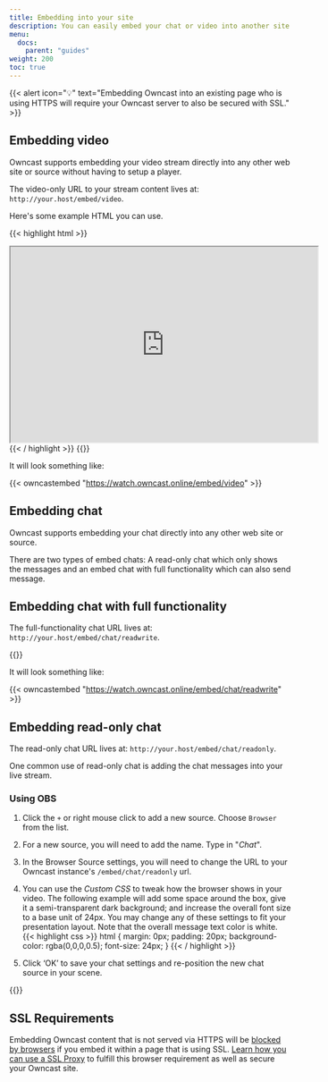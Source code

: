 ```yaml
---
title: Embedding into your site
description: You can easily embed your chat or video into another site.
menu:
  docs:
    parent: "guides"
weight: 200
toc: true
---
```


{{< alert icon="💡" text="Embedding Owncast into an existing page who is using HTTPS will require your Owncast server to also be secured with SSL." >}}

## Embedding video

Owncast supports embedding your video stream directly into any other web site or source without having to setup a player.

The video-only URL to your stream content lives at: `http://your.host/embed/video`.

Here's some example HTML you can use.

{{< highlight html >}}

<iframe
  src="https://your.host/embed/video"
  title="Owncast"
  height="350px" width="550px"
  referrerpolicy="origin"
  scrolling="no"
  allowfullscreen>
</iframe>
{{< / highlight >}}
{{<versionsupport feature="embedding video" version="0.0.2">}}

It will look something like:

{{< owncastembed "https://watch.owncast.online/embed/video" >}}

## Embedding chat

Owncast supports embedding your chat directly into any other web site or source.

There are two types of embed chats: A read-only chat which only shows the messages and an embed chat with full functionality which can also send message.

## Embedding chat with full functionality 

The full-functionality chat URL lives at: `http://your.host/embed/chat/readwrite`.

{{<versionsupport feature="embedding chat with full functionality" version="0.0.8">}}

It will look something like:

{{< owncastembed "https://watch.owncast.online/embed/chat/readwrite" >}}

## Embedding read-only chat

The read-only chat URL lives at: `http://your.host/embed/chat/readonly`.

One common use of read-only chat is adding the chat messages into your live stream.

### Using OBS

1. Click the `+` or right mouse click to add a new source. Choose `Browser` from the list.
1. For a new source, you will need to add the name. Type in "_Chat_".
1. In the Browser Source settings, you will need to change the URL to your Owncast instance's `/embed/chat/readonly` url.
1. You can use the _Custom CSS_ to tweak how the browser shows in your video. The following example will add some space around the box, give it a semi-transparent dark background; and increase the overall font size to a base unit of 24px. You may change any of these settings to fit your presentation layout. Note that the overall message text color is white.
   {{< highlight css >}}
   html {
   margin: 0px;
   padding: 20px;
   background-color: rgba(0,0,0,0.5);
   font-size: 24px;
   }
   {{< / highlight >}}

1. Click ‘OK’ to save your chat settings and re-position the new chat source in your scene.

{{<versionsupport feature="embedding readonly chat" version="0.0.2">}}

## SSL Requirements

Embedding Owncast content that is not served via HTTPS will be [blocked by browsers](https://developer.mozilla.org/en-US/docs/Web/Security/Mixed_content/How_to_fix_website_with_mixed_content) if you embed it within a page that is using SSL. [Learn how you can use a SSL Proxy](/docs/sslproxies) to fulfill this browser requirement as well as secure your Owncast site.

